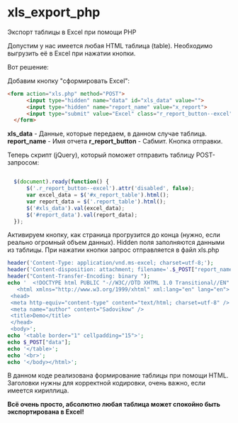 # xls_export_php
Экспорт таблицы в Excel при помощи PHP

Допустим у нас имеется любая HTML таблица (table).
Необходимо выгрузить её в Excel при нажатии кнопки.

Вот решение:

Добавим кнопку "сформировать Excel":
```html
<form action="xls.php" method="POST">
      <input type="hidden" name="data" id="xls_data" value="">
      <input type="hidden" name="report_name" value="x_report">
      <input type="submit" value="Excel" class="r_report_button--excel" disabled>
  </form>
```

<b>xls_data</b> - Данные, которые передаем, в данном случае таблица.
<b>report_name</b> - Имя отчета
<b>r_report_button</b> - Сабмит. Кнопка отправки.

Теперь скрипт (jQuery), который поможет отправить таблицу POST-запросом:

```js

  $(document).ready(function() {
      $('.r_report_button--excel').attr('disabled', false);
      var excel_data = $('#x_report_table').html(); 
      var report_data = $('.report_table').html(); 
      $('#xls_data').val(excel_data);
      $('#report_data').val(report_data);
  });
```

Активируем кнопку, как страница прогрузится до конца (нужно, если реально огромный объем данных).
Hidden поля заполняются данными из таблицы. При нажатии кнопки запрос отправляется в файл xls.php

```php
header('Content-Type: application/vnd.ms-excel; charset=utf-8;');  
header('Content-disposition: attachment; filename='.$_POST["report_name"].'_'.date("d-m-Y").'.xls');  
header("Content-Transfer-Encoding: binary ");
echo '  <!DOCTYPE html PUBLIC "-//W3C//DTD XHTML 1.0 Transitional//EN" "http://www.w3.org/TR/xhtml1/DTD/xhtml1-transitional.dtd">
   <html xmlns="http://www.w3.org/1999/xhtml" xml:lang="en" lang="en">
 <head>
 <meta http-equiv="content-type" content="text/html; charset=utf-8" />
 <meta name="author" content="Sadovikow" />
 <title>Demo</title>
 </head>
 <body>';
echo '<table border="1" cellpadding="15">';
echo $_POST["data"];  
echo '</table>';
echo '<br>';
echo '</body></html>';
```

В данном коде реализована формирование таблицы при помощи HTML. Заголовки нужны для корректной кодировки, очень важно, если имеется кириллица.

<b>Всё очень просто, абсолютно любая таблица может спокойно быть экспортирована в Excel!</b>
